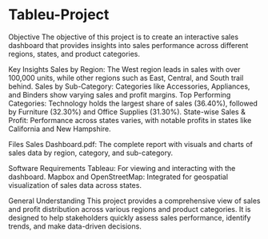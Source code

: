 # Tableu-Project
Objective
The objective of this project is to create an interactive sales dashboard that provides insights into sales performance across different regions, states, and product categories.

Key Insights
Sales by Region: The West region leads in sales with over 100,000 units, while other regions such as East, Central, and South trail behind.
Sales by Sub-Category: Categories like Accessories, Appliances, and Binders show varying sales and profit margins.
Top Performing Categories: Technology holds the largest share of sales (36.40%), followed by Furniture (32.30%) and Office Supplies (31.30%).
State-wise Sales & Profit: Performance across states varies, with notable profits in states like California and New Hampshire.

Files
Sales Dashboard.pdf: The complete report with visuals and charts of sales data by region, category, and sub-category.

Software Requirements
Tableau: For viewing and interacting with the dashboard.
Mapbox and OpenStreetMap: Integrated for geospatial visualization of sales data across states.

General Understanding
This project provides a comprehensive view of sales and profit distribution across various regions and product categories. It is designed to help stakeholders quickly assess sales performance, identify trends, and make data-driven decisions.
